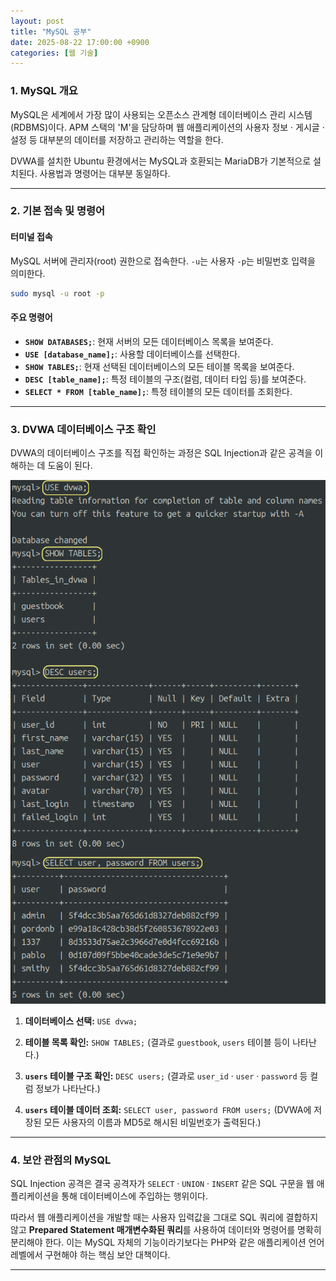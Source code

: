 ```yaml
---
layout: post
title: "MySQL 공부"
date: 2025-08-22 17:00:00 +0900
categories: [웹 기술]
---
```


### 1. MySQL 개요

MySQL은 세계에서 가장 많이 사용되는 오픈소스 관계형 데이터베이스 관리 시스템(RDBMS)이다. APM 스택의 'M'을 담당하며 웹 애플리케이션의 사용자 정보 · 게시글 · 설정 등 대부분의 데이터를 저장하고 관리하는 역할을 한다.

DVWA를 설치한 Ubuntu 환경에서는 MySQL과 호환되는 MariaDB가 기본적으로 설치된다. 사용법과 명령어는 대부분 동일하다.

---

### 2. 기본 접속 및 명령어

#### **터미널 접속**
MySQL 서버에 관리자(root) 권한으로 접속한다. `-u`는 사용자 `-p`는 비밀번호 입력을 의미한다.
```bash
sudo mysql -u root -p
```

#### **주요 명령어**
*   **`SHOW DATABASES;`**: 현재 서버의 모든 데이터베이스 목록을 보여준다.
*   **`USE [database_name];`**: 사용할 데이터베이스를 선택한다.
*   **`SHOW TABLES;`**: 현재 선택된 데이터베이스의 모든 테이블 목록을 보여준다.
*   **`DESC [table_name];`**: 특정 테이블의 구조(컬럼, 데이터 타입 등)를 보여준다.
*   **`SELECT * FROM [table_name];`**: 특정 테이블의 모든 데이터를 조회한다.

---

### 3. DVWA 데이터베이스 구조 확인

DVWA의 데이터베이스 구조를 직접 확인하는 과정은 SQL Injection과 같은 공격을 이해하는 데 도움이 된다.

   ![MysqlDatabase](/assets/images/Mysql_1.png)

1.  **데이터베이스 선택:**
    `USE dvwa;`

2.  **테이블 목록 확인:**
    `SHOW TABLES;`
    (결과로 `guestbook`, `users` 테이블 등이 나타난다.)

3.  **`users` 테이블 구조 확인:**
    `DESC users;`
    (결과로 `user_id` · `user` · `password` 등 컬럼 정보가 나타난다.)

4.  **`users` 테이블 데이터 조회:**
    `SELECT user, password FROM users;`
    (DVWA에 저장된 모든 사용자의 이름과 MD5로 해시된 비밀번호가 출력된다.)

---

### 4. 보안 관점의 MySQL

SQL Injection 공격은 결국 공격자가 `SELECT` · `UNION` · `INSERT` 같은 SQL 구문을 웹 애플리케이션을 통해 데이터베이스에 주입하는 행위이다.

따라서 웹 애플리케이션을 개발할 때는 사용자 입력값을 그대로 SQL 쿼리에 결합하지 않고 **Prepared Statement 매개변수화된 쿼리**를 사용하여 데이터와 명령어를 명확히 분리해야 한다. 이는 MySQL 자체의 기능이라기보다는 PHP와 같은 애플리케이션 언어 레벨에서 구현해야 하는 핵심 보안 대책이다.

<hr class="short-rule">